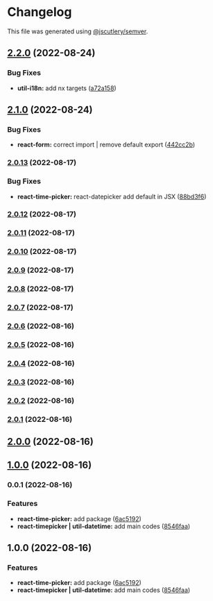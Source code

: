# Changelog

This file was generated using [@jscutlery/semver](https://github.com/jscutlery/semver).

## [2.2.0](https://gitlab.migoinc.com/migotv/paintbox/compare/react-time-picker@2.1.0...react-time-picker@2.2.0) (2022-08-24)


### Bug Fixes

* **util-i18n:** add nx targets ([a72a158](https://gitlab.migoinc.com/migotv/paintbox/commit/a72a1580653a2e635c97ca894663b8ffe4b4b912))

## [2.1.0](https://gitlab.migoinc.com/migotv/paintbox/compare/react-time-picker@2.0.13...react-time-picker@2.1.0) (2022-08-24)


### Bug Fixes

* **react-form:** correct import | remove default export ([442cc2b](https://gitlab.migoinc.com/migotv/paintbox/commit/442cc2b6bfad06a3837e524e5aac914156c4ff0c))

### [2.0.13](https://gitlab.migoinc.com/migotv/paintbox/compare/react-time-picker@2.0.12...react-time-picker@2.0.13) (2022-08-17)


### Bug Fixes

* **react-time-picker:** react-datepicker add default in JSX ([88bd3f6](https://gitlab.migoinc.com/migotv/paintbox/commit/88bd3f67f931074a245098b402a9fb98ff77bb48))

### [2.0.12](https://gitlab.migoinc.com/migotv/paintbox/compare/react-time-picker@2.0.11...react-time-picker@2.0.12) (2022-08-17)

### [2.0.11](https://gitlab.migoinc.com/migotv/paintbox/compare/react-time-picker@2.0.10...react-time-picker@2.0.11) (2022-08-17)

### [2.0.10](https://gitlab.migoinc.com/migotv/paintbox/compare/react-time-picker@2.0.9...react-time-picker@2.0.10) (2022-08-17)

### [2.0.9](https://gitlab.migoinc.com/migotv/paintbox/compare/react-time-picker@2.0.8...react-time-picker@2.0.9) (2022-08-17)

### [2.0.8](https://gitlab.migoinc.com/migotv/paintbox/compare/react-time-picker@2.0.7...react-time-picker@2.0.8) (2022-08-17)

### [2.0.7](https://gitlab.migoinc.com/migotv/paintbox/compare/react-time-picker@2.0.6...react-time-picker@2.0.7) (2022-08-17)

### [2.0.6](https://gitlab.migoinc.com/migotv/paintbox/compare/react-time-picker@2.0.5...react-time-picker@2.0.6) (2022-08-16)

### [2.0.5](https://gitlab.migoinc.com/migotv/paintbox/compare/react-time-picker@2.0.4...react-time-picker@2.0.5) (2022-08-16)

### [2.0.4](https://gitlab.migoinc.com/migotv/paintbox/compare/react-time-picker@2.0.3...react-time-picker@2.0.4) (2022-08-16)

### [2.0.3](https://gitlab.migoinc.com/migotv/paintbox/compare/react-time-picker@2.0.2...react-time-picker@2.0.3) (2022-08-16)

### [2.0.2](https://gitlab.migoinc.com/migotv/paintbox/compare/react-time-picker@2.0.1...react-time-picker@2.0.2) (2022-08-16)

### [2.0.1](https://gitlab.migoinc.com/migotv/paintbox/compare/react-time-picker@2.0.0...react-time-picker@2.0.1) (2022-08-16)

## [2.0.0](https://gitlab.migoinc.com/migotv/paintbox/compare/react-time-picker@1.0.0...react-time-picker@2.0.0) (2022-08-16)

## [1.0.0](https://gitlab.migoinc.com/migotv/paintbox/compare/react-time-picker@0.0.1...react-time-picker@1.0.0) (2022-08-16)

### 0.0.1 (2022-08-16)


### Features

* **react-time-picker:** add package ([6ac5192](https://gitlab.migoinc.com/migotv/paintbox/commit/6ac5192629af248222c47c80bf80a4d3742d1bf8))
* **react-timepicker | util-datetime:** add main codes ([8546faa](https://gitlab.migoinc.com/migotv/paintbox/commit/8546faa1d5e3148f1ff926167c9e34cf50f9772f))

## 1.0.0 (2022-08-16)


### Features

* **react-time-picker:** add package ([6ac5192](https://gitlab.migoinc.com/migotv/paintbox/commit/6ac5192629af248222c47c80bf80a4d3742d1bf8))
* **react-timepicker | util-datetime:** add main codes ([8546faa](https://gitlab.migoinc.com/migotv/paintbox/commit/8546faa1d5e3148f1ff926167c9e34cf50f9772f))
